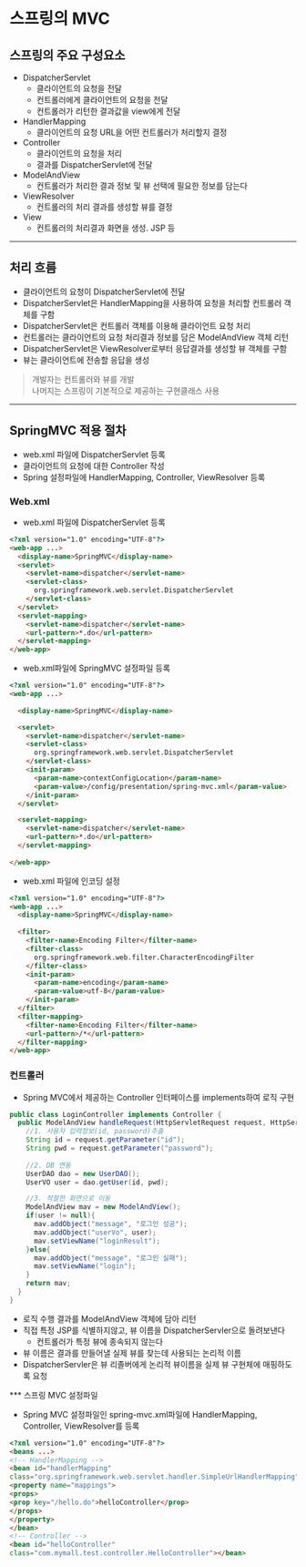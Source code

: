 # 스프링의 MVC
## 스프링의 주요 구성요소
- DispatcherServlet
  - 클라이언트의 요청을 전달
  - 컨트롤러에게 클라이언트의 요청을 전달
  - 컨트롤러가 리턴한 결과값을 view에게 전달
- HandlerMapping
  - 클라이언트의 요청 URL을 어떤 컨트롤러가 처리할지 결정
- Controller
  - 클라이언트의 요청을 처리
  - 결과를 DispatcherServlet에 전달
- ModelAndView
  - 컨트롤러가 처리한 결과 정보 및 뷰 선택에 필요한 정보를 담는다
- ViewResolver
  - 컨트롤러의 처리 결과를 생성할 뷰를 결정
- View
  - 컨트롤러의 처리결과 화면을 생성. JSP 등   

***
## 처리 흐름
- 클라이언트의 요청이 DispatcherServlet에 전달
- DispatcherServlet은 HandlerMapping을 사용하여 요청을 처리할 컨트롤러 객체를 구함
- DispatcherServlet은 컨트롤러 객체를 이용해 클라이언트 요청 처리
- 컨트롤러는 클라이언트의 요청 처리결과 정보를 담은 ModelAndView 객체 리턴
- DispatcherServlet은 ViewResolver로부터 응답결과를 생성할 뷰 객체를 구함
- 뷰는 클라이언트에 전송할 응답을 생성   
> 개발자는 컨트롤러와 뷰를 개발   
> 나머지는 스프링이 기본적으로 제공하는 구현클래스 사용   

***
## SpringMVC 적용 절차
- web.xml 파일에 DispatcherServlet 등록
- 클라이언트의 요청에 대한 Controller 작성
- Spring 설정파일에 HandlerMapping, Controller, ViewResolver 등록   

### Web.xml
- web.xml 파일에 DispatcherServlet 등록   
```html
<?xml version="1.0" encoding="UTF-8"?>
<web-app ...>
  <display-name>SpringMVC</display-name>
  <servlet>
    <servlet-name>dispatcher</servlet-name>
    <servlet-class>
      org.springframework.web.servlet.DispatcherServlet
    </servlet-class>
  </servlet>
  <servlet-mapping>
    <servlet-name>dispatcher</servlet-name>
    <url-pattern>*.do</url-pattern>
  </servlet-mapping>
</web-app>

```

- web.xml파일에 SpringMVC 설정파일 등록   
```html
<?xml version="1.0" encoding="UTF-8"?>
<web-app ...>
  
  <display-name>SpringMVC</display-name>

  <servlet>
    <servlet-name>dispatcher</servlet-name>
    <servlet-class>
      org.springframework.web.servlet.DispatcherServlet
    </servlet-class>
    <init-param>
      <param-name>contextConfigLocation</param-name>
      <param-value>/config/presentation/spring-mvc.xml</param-value>
    </init-param>
  </servlet>

  <servlet-mapping>
    <servlet-name>dispatcher</servlet-name>
    <url-pattern>*.do</url-pattern>
  </servlet-mapping>
  
</web-app>
```
- web.xml 파일에 인코딩 설정   
```html
<?xml version="1.0" encoding="UTF-8"?>
<web-app ...>
  <display-name>SpringMVC</display-name>
  
  <filter>
    <filter-name>Encoding Filter</filter-name>
    <filter-class>
      org.springframework.web.filter.CharacterEncodingFilter
    </filter-class>
    <init-param>
      <param-name>encoding</param-name>
      <param-value>utf-8</param-value>
    </init-param>
  </filter>
  <filter-mapping>
    <filter-name>Encoding Filter</filter-name>
    <url-pattern>/*</url-pattern>
  </filter-mapping> 
</web-app>
```

### 컨트롤러
- Spring MVC에서 제공하는 Controller 인터페이스를 implements하여 로직 구현   

```java
public class LoginController implements Controller {
  public ModelAndView handleRequest(HttpServletRequest request, HttpServletResponse response) throws Exception {
    //1. 사용자 입력정보(id, password)추출
    String id = request.getParameter("id");
    String pwd = request.getParameter("password");
    
    //2. DB 연동
    UserDAO dao = new UserDAO();
    UserVO user = dao.getUser(id, pwd);

    //3. 적절한 화면으로 이동
    ModelAndView mav = new ModelAndView();
    if(user != null){
      mav.addObject("message", "로그인 성공");
      mav.addObject("userVo", user);
      mav.setViewName("loginResult");
    }else{
      mav.addObject("message", "로그인 실패");
      mav.setViewName("login");
    }
    return mav;
  }
}
```
- 로직 수행 결과를 ModelAndView 객체에 담아 리턴
- 직접 특정 JSP를 식별하지않고, 뷰 이름을 DispatcherServler으로 돌려보낸다
  - 컨트롤러가 특정 뷰에 종속되지 않는다
- 뷰 이름은 결과를 만들어낼 실제 뷰를 찾는데 사용되는 논리적 이름
- DispatcherServler은 뷰 리졸버에게 논리적 뷰이름을 실제 뷰 구현체에 매핑하도록 요청   

*** 스프링 MVC 설정파일   
- Spring MVC 설정파일인 spring-mvc.xml파일에 HandlerMapping, Controller, ViewResolver를 등록   

```html
<?xml version="1.0" encoding="UTF-8"?>
<beans ...>
<!-- HandlerMapping -->
<bean id="handlerMapping" 
class="org.springframework.web.servlet.handler.SimpleUrlHandlerMapping">
<property name="mappings">
<props>
<prop key="/hello.do">helloController</prop>
</props>
</property>
</bean>
<!-- Controller -->
<bean id="helloController" 
class="com.mymall.test.controller.HelloController"></bean>

```
